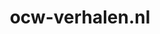 ---
layout: post
title:  "ocw-verhalen.nl"
internal_url:  "/data/ocw-verhalen.nl.html"
categories: dutchgov
---